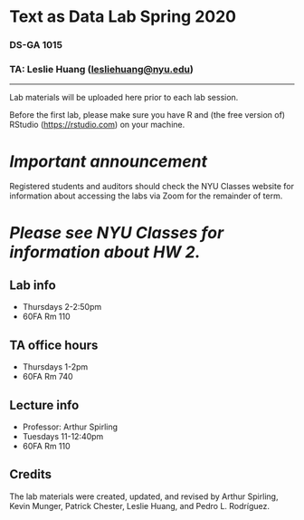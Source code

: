 # Text as Data Lab Spring 2020
### DS-GA 1015
### TA: Leslie Huang (lesliehuang@nyu.edu)
---------

Lab materials will be uploaded here prior to each lab session.

Before the first lab, please make sure you have R and (the free version of) RStudio (https://rstudio.com) on your machine.

# *Important announcement* #

Registered students and auditors should check the NYU Classes website for information about accessing the labs via Zoom for the remainder of term. 

# *Please see NYU Classes for information about HW 2.*

## Lab info
- Thursdays 2-2:50pm
- 60FA Rm 110

## TA office hours
- Thursdays 1-2pm
- 60FA Rm 740

## Lecture info
- Professor: Arthur Spirling
- Tuesdays 11-12:40pm
- 60FA Rm 110

## Credits
The lab materials were created, updated, and revised by Arthur Spirling, Kevin Munger, Patrick Chester, Leslie Huang, and Pedro L. Rodríguez.
